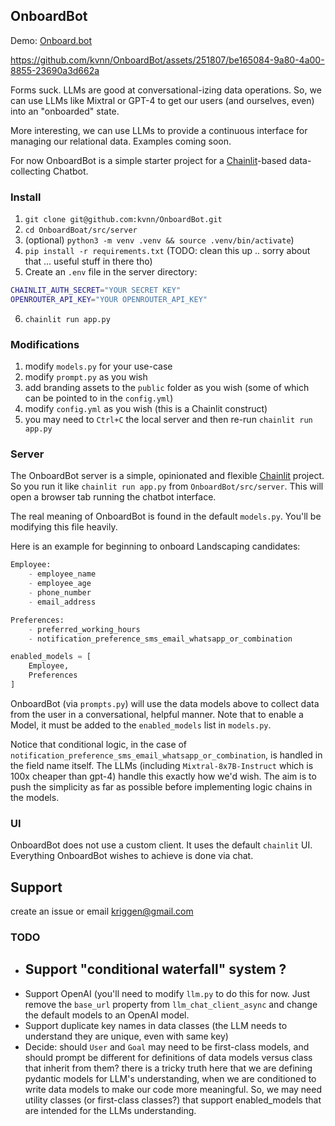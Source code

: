 ## OnboardBot

Demo: [Onboard.bot](https://onboard.bot)

https://github.com/kvnn/OnboardBot/assets/251807/be165084-9a80-4a00-8855-23690a3d662a

Forms suck. LLMs are good at conversational-izing data operations. So, we can use LLMs like Mixtral or GPT-4 to get our users (and ourselves, even) into an "onboarded" state.

More interesting, we can use LLMs to provide a continuous interface for managing our relational data. Examples coming soon.

For now OnboardBot is a simple starter project for a [Chainlit](https://github.com/Chainlit/chainlit)-based data-collecting Chatbot.


### Install
1. `git clone git@github.com:kvnn/OnboardBot.git`
2. `cd OnboardBoat/src/server`
3. (optional) `python3 -m venv .venv && source .venv/bin/activate`)
4. `pip install -r requirements.txt` (TODO: clean this up .. sorry about that ... useful stuff in there tho)
5. Create an `.env` file in the server directory:
```bash
CHAINLIT_AUTH_SECRET="YOUR SECRET KEY"
OPENROUTER_API_KEY="YOUR OPENROUTER_API_KEY"
```
6. `chainlit run app.py`


### Modifications
1. modify `models.py` for your use-case
2. modify `prompt.py` as you wish
3. add branding assets to the `public` folder as you wish (some of which can be pointed to in the `config.yml`)
4. modify `config.yml` as you wish (this is a Chainlit construct)
5. you may need to `Ctrl+C` the local server and then re-run `chainlit run app.py`


### Server

The OnboardBot server is a simple, opinionated and flexible [Chainlit](https://github.com/Chainlit/chainlit) project.
So you run it like `chainlit run app.py` from `OnboardBot/src/server`.
This will open a browser tab running the chatbot interface.

The real meaning of OnboardBot is found in the default `models.py`.
You'll be modifying this file heavily.

Here is an example for beginning to onboard Landscaping candidates:

```python
Employee:
    - employee_name
    - employee_age
    - phone_number
    - email_address

Preferences:
    - preferred_working_hours
    - notification_preference_sms_email_whatsapp_or_combination

enabled_models = [
    Employee,
    Preferences
]
```

OnboardBot (via `prompts.py`) will use the data models above to collect data from the user in a conversational, helpful manner. Note that to enable a Model, it must be added to the `enabled_models` list in `models.py`.

Notice that conditional logic, in the case of `notification_preference_sms_email_whatsapp_or_combination`, is handled in the field name itself. The LLMs (including 
`Mixtral-8x7B-Instruct` which is 100x cheaper than gpt-4) handle this exactly how we'd wish. The aim is to push the simplicity as far as possible before implementing logic chains in the models.


### UI
OnboardBot does not use a custom client. It uses the default `chainlit` UI. 
Everything OnboardBot wishes to achieve is done via chat.


## Support

create an issue or email [kriggen@gmail.com](mailto:kriggen@gmail.com)


### TODO

- Support "conditional waterfall" system ?
  - 
- Support OpenAI (you'll need to modify `llm.py` to do this for now. Just remove the `base_url` property from `llm_chat_client_async` and change the default models to an OpenAI model. 
- Support duplicate key names in data classes (the LLM needs to understand they are unique, even with same key)
- Decide: should `User` and `Goal` may need to be first-class models, and should prompt be different for definitions of data models versus class that inherit from them? there is a tricky truth here that we are defining pydantic models for LLM's understanding, when we are conditioned to write data models to make our code more meaningful. So, we may need utility classes (or first-class classes?) that support enabled_models that are intended for the LLMs understanding.
